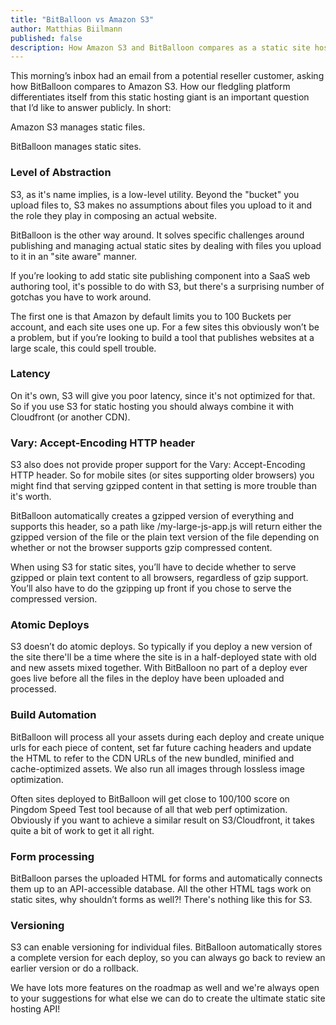 ```yaml
---
title: "BitBalloon vs Amazon S3"
author: Matthias Biilmann
published: false
description: How Amazon S3 and BitBalloon compares as a static site hosting platform.
---
```


This morning’s inbox had an email from a potential reseller customer, asking how BitBalloon compares to Amazon S3. How our fledgling platform differentiates itself from this static hosting giant is an important question that I’d like to answer publicly. In short:

Amazon S3 manages static files.

BitBalloon manages static sites.

### Level of Abstraction

S3, as it's name implies, is a low-level utility. Beyond the "bucket" you upload files to, S3 makes no assumptions about files you upload to it and the role they play in composing an actual website.

BitBalloon is the other way around. It solves specific challenges around publishing and managing actual static sites by dealing with files you upload to it in an "site aware" manner.

If you’re looking to add static site publishing component into a SaaS web authoring tool, it's possible to do with S3, but there's a surprising number of gotchas you have to work around.

The first one is that Amazon by default limits you to 100 Buckets per account, and each site uses one up. For a few sites this obviously won’t be a problem, but if you’re looking to build a tool that publishes websites at a large scale, this could spell trouble.

### Latency

On it's own, S3 will give you poor latency, since it's not optimized for that. So if you use S3 for static hosting you should always combine it with Cloudfront (or another CDN).

### Vary: Accept-Encoding HTTP header

S3 also does not provide proper support for the Vary: Accept-Encoding HTTP header. So for mobile sites (or sites supporting older browsers) you might find that serving gzipped content in that setting is more trouble than it's worth.

BitBalloon automatically creates a gzipped version of everything and supports this header, so a path like /my-large-js-app.js will return either the gzipped version of the file or the plain text version of the file depending on whether or not the browser supports gzip compressed content.

When using S3 for static sites, you’ll have to decide whether to serve gzipped or plain text content to all browsers, regardless of gzip support. You’ll also have to do the gzipping up front if you chose to serve the compressed version.

### Atomic Deploys

S3 doesn’t do atomic deploys. So typically if you deploy a new version of the site there'll be a time where the site is in a half-deployed state with old and new assets mixed together. With BitBalloon no part of a deploy ever goes live before all the files in the deploy have been uploaded and processed.

### Build Automation

BitBalloon will process all your assets during each deploy and create unique urls for each piece of content, set far future caching headers and update the HTML to refer to the CDN URLs of the new bundled, minified and cache-optimized assets. We also run all images through lossless image optimization.

Often sites deployed to BitBalloon will get close to 100/100 score on Pingdom Speed Test tool because of all that web perf optimization. Obviously if you want to achieve a similar result on S3/Cloudfront, it takes quite a bit of work to get it all right.

### Form processing

BitBalloon parses the uploaded HTML for forms and automatically connects them up to an API-accessible database. All the other HTML tags work on static sites, why shouldn’t forms as well?! There's nothing like this for S3.

### Versioning

S3 can enable versioning for individual files. BitBalloon automatically stores a complete version for each deploy, so you can always go back to review an earlier version or do a rollback.

We have lots more features on the roadmap as well and we're always open to your suggestions for what else we can do to create the ultimate static site hosting API!
